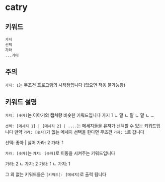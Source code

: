 # catry

## 키워드
```
가지
선택
가라
...기타
```

## 주의
`가지: 1`는 무조건 프로그램의 시작점입니다 (없으면 작동 불가능함)

## 키워드 설명

`가지: [숫자]`는 이야기의 캡쳐랑 비슷한 키워드입니다
가지 1
ㄴ 말
ㄴ 말
ㄴ 말
ㄴ ...

`선텍: [메세지 1] | [메세지 2] | ....`는 메세지들을 유저가 선택할 수 있는 키워드입니다
만약 `가라: [숫자]`가 없는 메세지 선택을 한다면 무조건 `가지: 1`로 갑니다

선택: 좋아 | 싫어
가라: 2
가라: 1

`가라: [숫자]`는 `가지: [숫자]`로 이동을 시켜주는 키워드입니다

가라: 2
ㄴ 가지: 2
가라: 1
ㄴ 가지: 1

그 외 없는 키워드들은 `[키워드]: [메세지]`로 출력 됩니다
